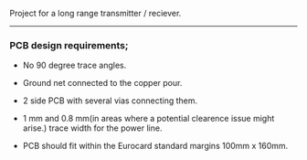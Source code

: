 Project for a long range transmitter / reciever.

---
### PCB design requirements;

- No 90 degree trace angles.

- Ground net connected to the copper pour.

- 2 side PCB with several vias connecting them.

- 1 mm and 0.8 mm(in areas where a potential clearence issue might arise.) trace width for the power line.   

- PCB should fit within the Eurocard standard margins 100mm x 160mm.